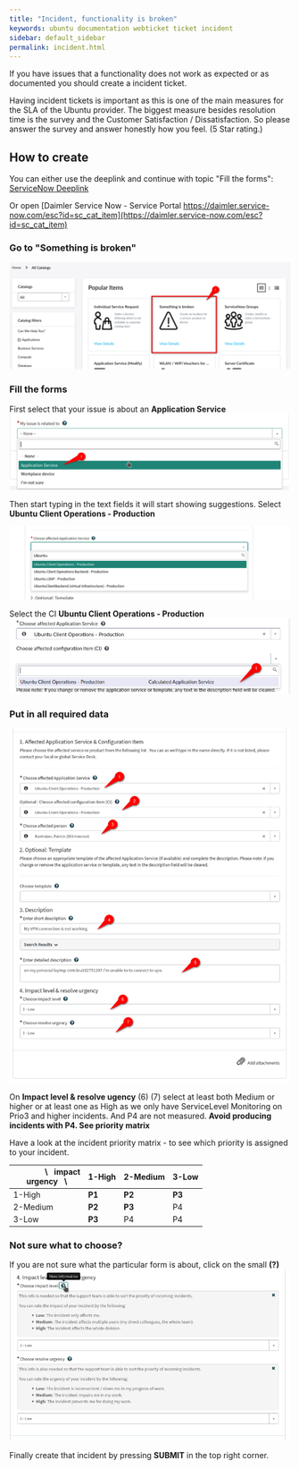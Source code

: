 ```yaml
---
title: "Incident, functionality is broken"
keywords: ubuntu documentation webticket ticket incident
sidebar: default_sidebar
permalink: incident.html
---
```


If you have issues that a functionality does not work as expected or as documented you should create a incident ticket.

Having incident tickets is important as this is one of the main measures for the SLA of the Ubuntu provider. The biggest measure  besides resolution time is the survey and the Customer Satisfaction / Dissatisfaction. So please answer the survey and answer honestly how you feel. (5 Star rating.)

## How to create

You can either use the deeplink and continue with topic "Fill the forms": [ServiceNow Deeplink](https://daimler.service-now.com/sp?id=sc_cat_item&sys_id=062eec1f1b0c605093b43113dd4bcbf0&sysparm_variables=ewoiY2hvb3NlX2lzc3VlX3JlbGF0ZWQiOiJhcHBsaWNhdGlvbiBzZXJ2aWNlIiwKInVfc2VydmljZV9pbnN0YW5jZSI6IjUyMGE2ZWQ3MWI2MGVjMTAxZGMxYmI3MzliNGJjYjc4Igp9Cg) 

Or open [Daimler Service Now - Service Portal https://daimler.service-now.com/esc?id=sc_cat_item](https://daimler.service-now.com/esc?id=sc_cat_item)

### Go to **"Something is broken"**

![Service Portal](images/servicenow/snow_incident_02.png)

### Fill the forms

First select that your issue is about an **Application Service**
![Service Portal](images/servicenow/snow_incident_03-1.png)

Then start typing in the text fields it will start showing suggestions.
Select **Ubuntu Client Operations - Production**

![Service Portal](images/servicenow/snow_incident_03.png)

Select the CI **Ubuntu Client Operations - Production**
![Service Portal](images/servicenow/snow_incident_02-1.png)

### Put in all required data

![Service Portal](images/servicenow/snow_incident_04.png)

On **Impact level & resolve ugency** (6) (7) select at least both Medium or higher or at least one as High as we only have ServiceLevel Monitoring on Prio3 and higher incidents. And P4 are not measured. **Avoid producing incidents with P4. See priority matrix**

Have a look at the incident priority matrix - to see which priority is assigned to your incident.

| &nbsp;&nbsp;&nbsp;&nbsp;&nbsp;&nbsp;&nbsp;&nbsp;&nbsp;&nbsp;&nbsp;&nbsp;&nbsp;&nbsp; \ &nbsp;&nbsp;impact<br>urgency &nbsp; \  | 1-High  | 2-Medium  | 3-Low  |
|--------------------------------- |-------- |---------- |--------- |
| 1-High                           | **P1**  | **P2**    | **P3**   |
| 2-Medium                         | **P2**  | **P3**    | P4       |
| 3-Low                            | **P3**  | P4        | P4       |

### Not sure what to choose?

If you are not sure what the particular form is about, click on the small **(?)**
![Service Portal](images/servicenow/snow_incident_05.png)

Finally create that incident by pressing **SUBMIT** in the top right corner.

